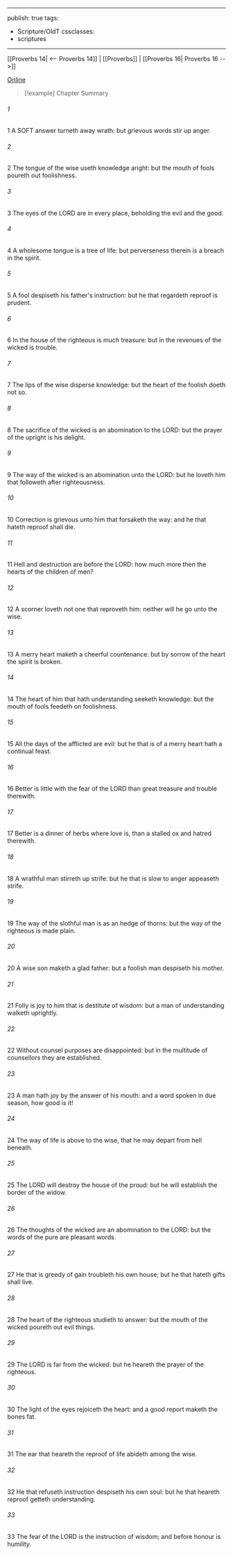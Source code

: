 

---
publish: true
tags:
  - Scripture/OldT
cssclasses:
  - scriptures
---
[[Proverbs 14| <-- Proverbs 14]] | [[Proverbs]] | [[Proverbs 16| Proverbs 16 -->]]

[Online](https://churchofjesuschrist.org/study/scriptures/ot/prov/15?lang=eng)

>[!example] Chapter Summary
>
###### 1
1 A SOFT answer turneth away wrath: but grievous words stir up anger.
###### 2
2 The tongue of the wise useth knowledge aright: but the mouth of fools poureth out foolishness.
###### 3
3 The eyes of the LORD are in every place, beholding the evil and the good.
###### 4
4 A wholesome tongue is a tree of life: but perverseness therein is a breach in the spirit.
###### 5
5 A fool despiseth his father's instruction: but he that regardeth reproof is prudent.
###### 6
6 In the house of the righteous is much treasure: but in the revenues of the wicked is trouble.
###### 7
7 The lips of the wise disperse knowledge: but the heart of the foolish doeth not so.
###### 8
8 The sacrifice of the wicked is an abomination to the LORD: but the prayer of the upright is his delight.
###### 9
9 The way of the wicked is an abomination unto the LORD: but he loveth him that followeth after righteousness.
###### 10
10 Correction is grievous unto him that forsaketh the way: and he that hateth reproof shall die.
###### 11
11 Hell and destruction are before the LORD: how much more then the hearts of the children of men?
###### 12
12 A scorner loveth not one that reproveth him: neither will he go unto the wise.
###### 13
13 A merry heart maketh a cheerful countenance: but by sorrow of the heart the spirit is broken.
###### 14
14 The heart of him that hath understanding seeketh knowledge: but the mouth of fools feedeth on foolishness.
###### 15
15 All the days of the afflicted are evil: but he that is of a merry heart hath a continual feast.
###### 16
16 Better is little with the fear of the LORD than great treasure and trouble therewith.
###### 17
17 Better is a dinner of herbs where love is, than a stalled ox and hatred therewith.
###### 18
18 A wrathful man stirreth up strife: but he that is slow to anger appeaseth strife.
###### 19
19 The way of the slothful man is as an hedge of thorns: but the way of the righteous is made plain.
###### 20
20 A wise son maketh a glad father: but a foolish man despiseth his mother.
###### 21
21 Folly is joy to him that is destitute of wisdom: but a man of understanding walketh uprightly.
###### 22
22 Without counsel purposes are disappointed: but in the multitude of counsellors they are established.
###### 23
23 A man hath joy by the answer of his mouth: and a word spoken in due season, how good is it!
###### 24
24 The way of life is above to the wise, that he may depart from hell beneath.
###### 25
25 The LORD will destroy the house of the proud: but he will establish the border of the widow.
###### 26
26 The thoughts of the wicked are an abomination to the LORD: but the words of the pure are pleasant words.
###### 27
27 He that is greedy of gain troubleth his own house; but he that hateth gifts shall live.
###### 28
28 The heart of the righteous studieth to answer: but the mouth of the wicked poureth out evil things.
###### 29
29 The LORD is far from the wicked: but he heareth the prayer of the righteous.
###### 30
30 The light of the eyes rejoiceth the heart: and a good report maketh the bones fat.
###### 31
31 The ear that heareth the reproof of life abideth among the wise.
###### 32
32 He that refuseth instruction despiseth his own soul: but he that heareth reproof getteth understanding.
###### 33
33 The fear of the LORD is the instruction of wisdom; and before honour is humility.



